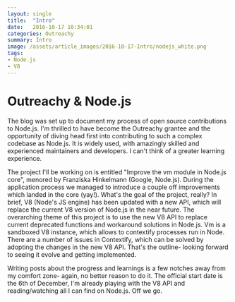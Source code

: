 ```yaml
---
layout: single
title:  "Intro"
date:   2016-10-17 10:34:01
categories: Outreachy
summary: Intro
image: /assets/article_images/2016-10-17-Intro/nodejs_white.png
tags:
- Node.js
- V8
---
```


# Outreachy & Node.js

The blog was set up to document my process of open source contributions to Node.js.
I'm thrilled to have become the Outreachy grantee and the opportunity of diving head
first into contributing to such a complex codebase as Node.js. It is widely used,
with amazingly skilled and experienced maintainers and developers.
I can't think of a greater learning experience.

The project I'll be working on is entitled "Improve the vm module in Node.js core",
menored by Franziska Hinkelmann (Google, Node.js). During the application process
we managed to introduce a couple off improvements which landed in the core (yay!).
What's the goal of the project, really?
In brief, V8 (Node's JS engine) has been updated with a new API, which will
replace the current V8 version of Node.js in the near future.
The overarching theme of this project is to use the new V8 API to replace
current deprecated functions and workaround solutions in Node.js.
Vm is a sandboxed V8 instance, which allows to contextify processes run in Node.
There are a number of issues in Contextify, which can be solved by adopting
the changes in the new V8 API. That's the outline- looking forward to seeing
it evolve and getting implemented.

Writing posts about the progress and learnings is a few notches away from my comfort
zone- again, no better reason to do it. The official start date is the 6th of December,
I'm already playing with the V8 API and reading/watching all I can find on Node.js.
Off we go.
